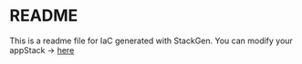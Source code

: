 # README
This is a readme file for IaC generated with StackGen.
You can modify your appStack -> [here](http://main.dev.stackgen.com/appstacks/7e2cf9a7-5c41-4dd3-a341-dbba3592edf7)
